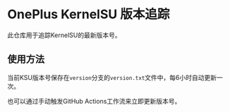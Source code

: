 # OnePlus KernelSU 版本追踪

此仓库用于追踪KernelSU的最新版本号。

## 使用方法

当前KSU版本号保存在`version`分支的`version.txt`文件中，每6小时自动更新一次。

也可以通过手动触发GitHub Actions工作流来立即更新版本号。
